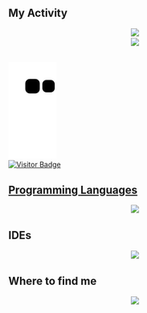 
## My Activity
<div align='center'>

  <a href="https://github.com/JVtristaoAC">
  <img height="200em" src=https://github-readme-streak-stats.herokuapp.com?user=jvtristaoac&theme=react&border_radius=10&"/> <br>
  <img width="400em" src="https://github-readme-stats.vercel.app/api/top-langs/?username=JVtristaoAC&layout=compact&langs_count=10&theme=react&border_radius=10" />

</div>

## 
  
  ![Snake animation](https://github.com/JVtristaoAC/JVtristaoAC/blob/output/github-contribution-grid-snake.svg)
  <br>
  ![Visitor Badge](https://visitor-badge.laobi.icu/badge?page_id=JVtristaoAC.JVtristaoAC)

## Programming Languages 

<p align="center">
  <a href="https://skillicons.dev">
    <img src="https://skillicons.dev/icons?i=cs,css,html,js,php,py,java,dotnet&perline=4" />
  </a>
</p>

## IDEs

<p align='center'>
    <img src="https://skillicons.dev/icons?i=mysql,ps,pr,selenium,visualstudio,vscode&perline=3" />
</p>


## Where to find me
<p align="center">
  <a href="https://linkedin.com/jvtristaoac">
    <img <img src="https://skillicons.dev/icons?i=github,linkedin,instagram&perline=3" />
  </a>
</p>
